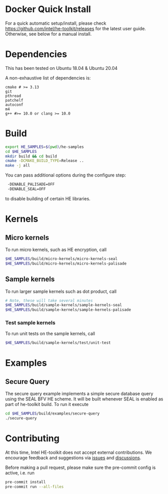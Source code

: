 # Docker Quick Install
For a quick automatic setup/install, please check https://github.com/intel/he-toolkit/releases for the latest user guide. Otherwise, see below for a manual install.

# Dependencies
This has been tested on Ubuntu 18.04 & Ubuntu 20.04

A non-exhaustive list of dependencies is:
```
cmake # >= 3.13
git
pthread
patchelf
autoconf
m4
g++ #>= 10.0 or clang >= 10.0
```

# Build
```bash
export HE_SAMPLES=$(pwd)/he-samples
cd $HE_SAMPLES
mkdir build && cd build
cmake -DCMAKE_BUILD_TYPE=Release ..
make -j all
```

You can pass additional options during the configure step:
```bash
 -DENABLE_PALISADE=OFF
 -DENABLE_SEAL=OFF
```
to disable building of certain HE libraries.



# Kernels
## Micro kernels
To run micro kernels, such as HE encryption, call
```bash
$HE_SAMPLES/build/micro-kernels/micro-kernels-seal
$HE_SAMPLES/build/micro-kernels/micro-kernels-palisade
```

## Sample kernels
To run larger sample kernels such as dot product, call
```bash
# Note, these will take several minutes
$HE_SAMPLES/build/sample-kernels/sample-kernels-seal
$HE_SAMPLES/build/sample-kernels/sample-kernels-palisade
```

### Test sample kernels
To run unit tests on the sample kernels, call
```bash
$HE_SAMPLES/build/sample-kernels/test/unit-test
```

# Examples

## Secure Query
The secure query example implements a simple secure database query using the SEAL BFV HE scheme.
It will be built whenever SEAL is enabled as part of he-toolkit build.
To run it execute
```bash
cd $HE_SAMPLES/build/examples/secure-query
./secure-query
```


# Contributing
At this time, Intel HE-toolkit does not accept external contributions. We encourage feedback and suggestions via [issues](https://github.com/intel/he-toolkit/issues) and [discussions](https://github.com/intel/he-toolkit/discussions).

Before making a pull request, please make sure the pre-commit config is active, i.e. run
```bash
pre-commit install
pre-commit run --all-files
```
